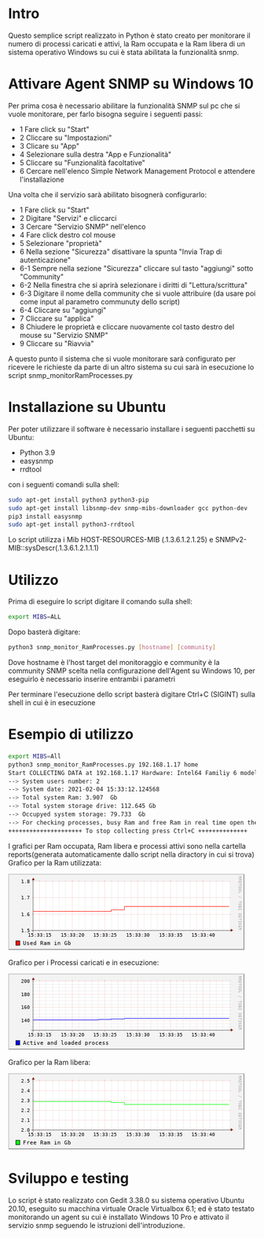 # Intro

Questo semplice script realizzato in Python è stato creato per monitorare il numero di processi caricati e attivi, la Ram occupata e la Ram libera di un sistema operativo Windows su cui è stata abilitata la funzionalità snmp.

# Attivare Agent SNMP su Windows 10
Per prima cosa è necessario abilitare la funzionalità SNMP sul pc che si vuole monitorare, per farlo bisogna seguire i seguenti passi:
- 1 Fare click su "Start"
- 2 Cliccare su "Impostazioni"
- 3 Clicare su "App"
- 4 Selezionare sulla destra "App e Funzionalità"
- 5 Cliccare su "Funzionalità facoltative"
- 6 Cercare nell'elenco Simple Network Management Protocol e attendere l'installazione

Una volta che il servizio sarà abilitato bisognerà configurarlo:

- 1 Fare click su "Start"
- 2 Digitare "Servizi" e cliccarci
- 3 Cercare "Servizio SNMP" nell'elenco
- 4 Fare click destro col mouse
- 5 Selezionare "proprietà"
- 6 Nella sezione "Sicurezza" disattivare la spunta "Invia Trap di autenticazione"
- 6-1 Sempre nella sezione "Sicurezza" cliccare sul tasto "aggiungi" sotto "Community" 
- 6-2 Nella finestra che si aprirà selezionare i diritti di "Lettura/scrittura"
- 6-3 Digitare il nome della community che si vuole attribuire (da usare poi come input al parametro communuty dello script)
- 6-4 Cliccare su "aggiungi"
- 7 Cliccare su "applica"
- 8 Chiudere le proprietà e cliccare nuovamente col tasto destro del mouse su "Servizio SNMP"
- 9 Cliccare su "Riavvia"

A questo punto il sistema che si vuole monitorare sarà configurato per ricevere le richieste da parte di un altro sistema su cui sarà in esecuzione lo script snmp_monitorRamProcesses.py

# Installazione su Ubuntu
Per poter utilizzare il software è necessario installare i seguenti pacchetti su Ubuntu:
- Python 3.9
- easysnmp
- rrdtool

con i seguenti comandi sulla shell:

```bash
sudo apt-get install python3 python3-pip
sudo apt-get install libsnmp-dev snmp-mibs-downloader gcc python-dev
pip3 install easysnmp
sudo apt-get install python3-rrdtool
```
Lo script utilizza i Mib HOST-RESOURCES-MIB (.1.3.6.1.2.1.25) e SNMPv2-MIB::sysDescr(.1.3.6.1.2.1.1.1)

# Utilizzo

Prima di eseguire lo script digitare il comando sulla shell:
```bash
export MIBS=ALL
```
Dopo basterà digitare:
```bash
python3 snmp_monitor_RamProcesses.py [hostname] [community]
```
Dove hostname è l'host target del monitoraggio e community è la community SNMP scelta nella configurazione dell'Agent su Windows 10, per eseguirlo è necessario inserire entrambi i parametri

Per terminare l'esecuzione dello script basterà digitare Ctrl+C (SIGINT) sulla shell in cui è in esecuzione

# Esempio di utilizzo
```bash
export MIBS=All
python3 snmp_monitor_RamProcesses.py 192.168.1.17 home
Start COLLECTING DATA at 192.168.1.17 Hardware: Intel64 Familiy 6 model......
--> System users number: 2
--> System date: 2021-02-04 15:33:12.124568
--> Total system Ram: 3.907  Gb
--> Total system storage drive: 112.645 Gb
--> Occupyed system storage: 79.733  Gb
--> For checking processes, busy Ram and free Ram in real time open the .png files whit associated names in reports/
+++++++++++++++++++++ To stop collecting press Ctrl+C ++++++++++++++
```
I grafici per Ram occupata, Ram libera e processi attivi sono nella cartella reports(generata automaticamente dallo script nella diractory in cui si trova)
Grafico per la Ram utilizzata:

![alt text](https://github.com/irfanto05/Fantozzi/blob/main/ram_graph.png)

Grafico per i Processi caricati e in esecuzione:

![alt text](https://github.com/irfanto05/Fantozzi/blob/main/process_graph.png)

Grafico per la Ram libera:

![alt text](https://github.com/irfanto05/Fantozzi/blob/main/freeRam_graph.png)


# Sviluppo e testing
Lo script è stato realizzato con Gedit 3.38.0 su sistema operativo Ubuntu 20.10, eseguito su macchina virtuale Oracle Virtualbox 6.1;  ed è stato testato monitorando un agent su cui è installato Windows 10 Pro e attivato il servizio snmp seguendo le istruzioni dell'introduzione.

